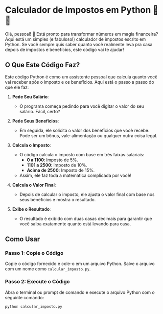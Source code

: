 # Calculador de Impostos em Python 🧮💵

Olá, pessoal! 👋 Está pronto para transformar números em magia financeira? Aqui está um simples (e fabuloso!) calculador de impostos escrito em Python. Se você sempre quis saber quanto você realmente leva pra casa depois de impostos e benefícios, este código vai te ajudar!

## O Que Este Código Faz?

Este código Python é como um assistente pessoal que calcula quanto você vai receber após o imposto e os benefícios. Aqui está o passo a passo do que ele faz:

1. **Pede Seu Salário**:
   - O programa começa pedindo para você digitar o valor do seu salário. Fácil, certo?

2. **Pede Seus Benefícios**:
   - Em seguida, ele solicita o valor dos benefícios que você recebe. Pode ser um bônus, vale-alimentação ou qualquer outra coisa legal.

3. **Calcula o Imposto**:
   - O código calcula o imposto com base em três faixas salariais:
     - **0 a 1100**: Imposto de 5%.
     - **1101 a 2500**: Imposto de 10%.
     - **Acima de 2500**: Imposto de 15%.
   - Assim, ele faz toda a matemática complicada por você!

4. **Calcula o Valor Final**:
   - Depois de calcular o imposto, ele ajusta o valor final com base nos seus benefícios e mostra o resultado.

5. **Exibe o Resultado**:
   - O resultado é exibido com duas casas decimais para garantir que você saiba exatamente quanto está levando para casa.

## Como Usar

### Passo 1: Copie o Código

Copie o código fornecido e cole-o em um arquivo Python. Salve o arquivo com um nome como `calcular_imposto.py`.

### Passo 2: Execute o Código

Abra o terminal ou prompt de comando e execute o arquivo Python com o seguinte comando:
```bash
python calcular_imposto.py
